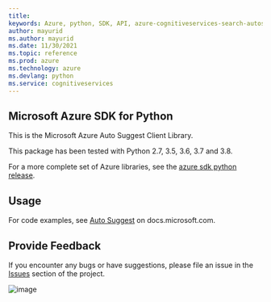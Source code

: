 ```yaml
---
title: 
keywords: Azure, python, SDK, API, azure-cognitiveservices-search-autosuggest, cognitiveservices
author: mayurid
ms.author: mayurid
ms.date: 11/30/2021
ms.topic: reference
ms.prod: azure
ms.technology: azure
ms.devlang: python
ms.service: cognitiveservices
---
```


## Microsoft Azure SDK for Python

This is the Microsoft Azure Auto Suggest Client Library.

This package has been tested with Python 2.7, 3.5, 3.6, 3.7 and 3.8.

For a more complete set of Azure libraries, see the
[azure sdk python release](https://aka.ms/azsdk/python/all).

## Usage

For code examples, see [Auto
Suggest](https://docs.microsoft.com/python/api/overview/azure/cognitive-services)
on docs.microsoft.com.

## Provide Feedback

If you encounter any bugs or have suggestions, please file an issue in
the [Issues](https://github.com/Azure/azure-sdk-for-python/issues)
section of the project.

![image](https://azure-sdk-impressions.azurewebsites.net/api/impressions/azure-sdk-for-python%2Fazure-cognitiveservices-search-autosuggest%2FREADME.png)

